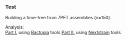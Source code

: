 ### Test 
Building a time-tree from 7PET assemblies (n=150). 

Analysis:  
[Part I.](https://github.com/blab/cholera/tree/main/test/bactopia) using [Bactopia](https://bactopia.github.io/latest/) tools
[Part II.](https://github.com/blab/cholera/tree/main/test/nextstrain) using [Nextstrain](https://docs.nextstrain.org/projects/augur/en/stable/index.html) tools


